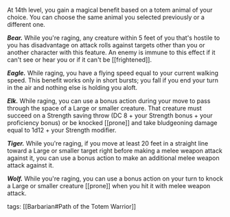 At 14th level, you gain a magical benefit based on a totem animal of your choice. You can choose the same animal you selected previously or a different one.

**_Bear._** While you're raging, any creature within 5 feet of you that's hostile to you has disadvantage on attack rolls against targets other than you or another character with this feature. An enemy is immune to this effect if it can't see or hear you or if it can't be [[frightened]].

**_Eagle._** While raging, you have a flying speed equal to your current walking speed. This benefit works only in short bursts; you fall if you end your turn in the air and nothing else is holding you aloft.

**_Elk._** While raging, you can use a bonus action during your move to pass through the space of a Large or smaller creature. That creature must succeed on a Strength saving throw (DC 8 + your Strength bonus + your proficiency bonus) or be knocked [[prone]] and take bludgeoning damage equal to 1d12 + your Strength modifier.

**_Tiger._** While you're raging, if you move at least 20 feet in a straight line toward a Large or smaller target right before making a melee weapon attack against it, you can use a bonus action to make an additional melee weapon attack against it.

**_Wolf._** While you're raging, you can use a bonus action on your turn to knock a Large or smaller creature [[prone]] when you hit it with melee weapon attack.

tags: [[Barbarian#Path of the Totem Warrior]]